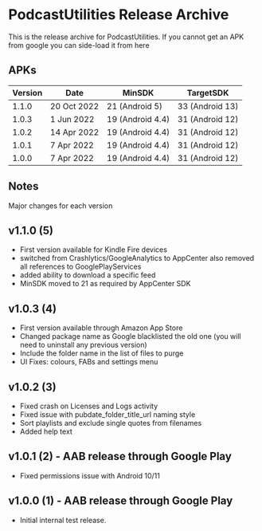# PodcastUtilities Release Archive
This is the release archive for PodcastUtilities. If you cannot get an APK from google you can side-load it from here

## APKs

| Version | Date        | MinSDK           | TargetSDK
| ------- | ----------- | ---------------- | ---------------
| 1.1.0   | 20 Oct 2022 | 21 (Android 5)   | 33 (Android 13)
| 1.0.3   | 1 Jun 2022  | 19 (Android 4.4) | 31 (Android 12)
| 1.0.2   | 14 Apr 2022 | 19 (Android 4.4) | 31 (Android 12)
| 1.0.1   | 7 Apr 2022  | 19 (Android 4.4) | 31 (Android 12)
| 1.0.0   | 7 Apr 2022  | 19 (Android 4.4) | 31 (Android 12)

## Notes

Major changes for each version

## v1.1.0 (5)
- First version available for Kindle Fire devices
- switched from Crashlytics/GoogleAnalytics to AppCenter also removed all references to GooglePlayServices
- added ability to download a specific feed
- MinSDK moved to 21 as required by AppCenter SDK

## v1.0.3 (4)
- First version available through Amazon App Store
- Changed package name as Google blacklisted the old one (you will need to uninstall any previous version)
- Include the folder name in the list of files to purge
- UI Fixes: colours, FABs and settings menu

## v1.0.2 (3)
- Fixed crash on Licenses and Logs activity
- Fixed issue with pubdate_folder_title_url naming style
- Sort playlists and exclude single quotes from filenames
- Added help text

## v1.0.1 (2) - AAB release through Google Play
- Fixed permissions issue with Android 10/11

## v1.0.0 (1) - AAB release through Google Play
- Initial internal test release.




